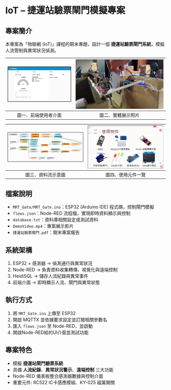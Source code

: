 # IoT – 捷運站驗票閘門模擬專案

## 專案簡介
本專案為「物聯網 (IoT)」課程的期末專題，設計一個 **捷運站驗票閘門系統**，模擬人流管制與異常狀況偵測。

| ![前端UI](../support/IOT_UI.png) | ![實體展示](../support/IOT_Demo.png) |
|:--:|:--:|
| 圖一、前端使用者介面 | 圖二、實體展示照片 |

| ![資料流](../support/IOT_NodeRed.png) | ![使用元件](../support/IOT_Use.png) |
|:--:|:--:|
| 圖三、資料流示意圖 | 圖四、使用元件一覽 |

## 檔案說明
- `MRT_Gate/MRT_Gate.ino`：ESP32 (Arduino IDE) 程式碼，控制閘門模擬  
- `flows.json`：Node-RED 流程檔，實現即時資料顯示與控制  
- `database.txt`：資料庫相關設定或測試資料  
- `DemoVideo.mp4`：專案展示影片  
- `捷運站驗票閘門.pdf`：期末專案報告  

## 系統架構
1. ESP32 + 感測器 → 偵測通行與異常狀況  
2. Node-RED → 負責資料收集轉傳、視覺化與遠端控制  
3. HeidiSQL → 儲存人流紀錄與異常事件  
4. 前端介面 → 即時顯示人流、閘門與異常狀態  

## 執行方式
1. 將 `MRT_Gate.ino` 上傳至 ESP32  
2. 開啟 MQTTX 並依據要求設定並訂閱相關參數名
2. 匯入 `flows.json` 至 Node-RED，並啟動  
3. 開啟Node-RED給的UI介面並測試功能  

## 專案特色
- 模擬 **捷運站閘門驗票系統**  
- 具備 **人流紀錄**、**異常狀況警示**、**遠端控制** 三大功能  
- Node-RED 儀表板整合感測器數據與控制介面  
- 重要元件: RC522 IC卡感應模組、KY-025 磁簧開關